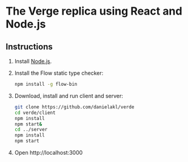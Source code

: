 # The Verge replica using React and Node.js

## Instructions
1. Install [Node.js](https://nodejs.org/en/).
2. Install the Flow static type checker:
    ```sh
    npm install -g flow-bin
    ```
3. Download, install and run client and server:
    ```sh
    git clone https://github.com/danielakl/verde
    cd verde/client
    npm install
    npm start&
    cd ../server
    npm install
    npm start
    ```

4. Open http://localhost:3000
